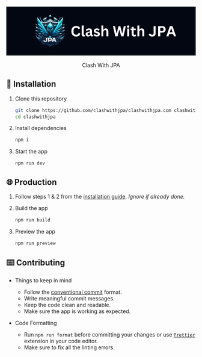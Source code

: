 <div align="center">

![JPA](./assets/jpa.png)

Clash With JPA

</div>

## 🚀 Installation

1. Clone this repository
    ```sh
    git clone https://github.com/clashwithjpa/clashwithjpa.com clashwithjpa
    cd clashwithjpa
    ```

2. Install dependencies
    ```sh
    npm i
    ```

3. Start the app
    ```sh
    npm run dev
    ```

## 🌐 Production

1. Follow steps 1 & 2 from the [installation guide](#-installation). _Ignore if already done._

2. Build the app
    ```sh
    npm run build
    ```

3. Preview the app
    ```sh
    npm run preview
    ```

## ⌨️ Contributing

- Things to keep in mind
    - Follow the [conventional commit](https://www.conventionalcommits.org/en/v1.0.0/) format.
    - Write meaningful commit messages.
    - Keep the code clean and readable.
    - Make sure the app is working as expected.

- Code Formatting
    - Run `npm run format` before committing your changes or use [`Prettier`](https://prettier.io/) extension in your code editor.
    - Make sure to fix all the linting errors.
